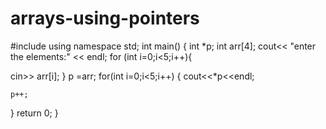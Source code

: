 # arrays-using-pointers
#include<iostream>
using namespace std;
int main()
{
  int *p;
  int arr[4];
  cout<< "enter the elements:" << endl;
    for (int i=0;i<5;i++){
	
  cin>>  arr[i];
}
 p =arr;
 for(int i=0;i<5;i++)
 {
 	cout<<*p<<endl;
 	
 	p++;
 }
return 0;
}																								
